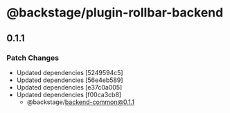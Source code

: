 # @backstage/plugin-rollbar-backend

## 0.1.1
### Patch Changes

- Updated dependencies [5249594c5]
- Updated dependencies [56e4eb589]
- Updated dependencies [e37c0a005]
- Updated dependencies [f00ca3cb8]
  - @backstage/backend-common@0.1.1

